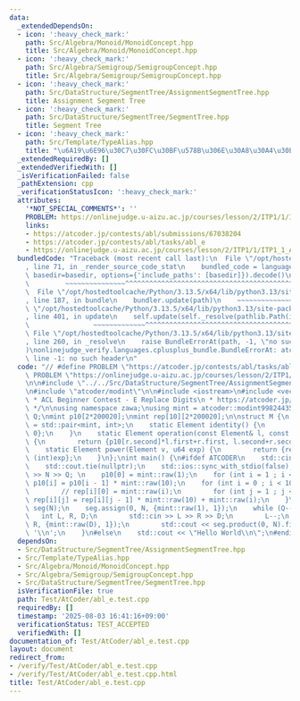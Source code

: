 ```yaml
---
data:
  _extendedDependsOn:
  - icon: ':heavy_check_mark:'
    path: Src/Algebra/Monoid/MonoidConcept.hpp
    title: Src/Algebra/Monoid/MonoidConcept.hpp
  - icon: ':heavy_check_mark:'
    path: Src/Algebra/Semigroup/SemigroupConcept.hpp
    title: Src/Algebra/Semigroup/SemigroupConcept.hpp
  - icon: ':heavy_check_mark:'
    path: Src/DataStructure/SegmentTree/AssignmentSegmentTree.hpp
    title: Assignment Segment Tree
  - icon: ':heavy_check_mark:'
    path: Src/DataStructure/SegmentTree/SegmentTree.hpp
    title: Segment Tree
  - icon: ':heavy_check_mark:'
    path: Src/Template/TypeAlias.hpp
    title: "\u6A19\u6E96\u30C7\u30FC\u30BF\u578B\u306E\u30A8\u30A4\u30EA\u30A2\u30B9"
  _extendedRequiredBy: []
  _extendedVerifiedWith: []
  _isVerificationFailed: false
  _pathExtension: cpp
  _verificationStatusIcon: ':heavy_check_mark:'
  attributes:
    '*NOT_SPECIAL_COMMENTS*': ''
    PROBLEM: https://onlinejudge.u-aizu.ac.jp/courses/lesson/2/ITP1/1/ITP1_1_A
    links:
    - https://atcoder.jp/contests/abl/submissions/67038204
    - https://atcoder.jp/contests/abl/tasks/abl_e
    - https://onlinejudge.u-aizu.ac.jp/courses/lesson/2/ITP1/1/ITP1_1_A
  bundledCode: "Traceback (most recent call last):\n  File \"/opt/hostedtoolcache/Python/3.13.5/x64/lib/python3.13/site-packages/onlinejudge_verify/documentation/build.py\"\
    , line 71, in _render_source_code_stat\n    bundled_code = language.bundle(stat.path,\
    \ basedir=basedir, options={'include_paths': [basedir]}).decode()\n          \
    \         ~~~~~~~~~~~~~~~^^^^^^^^^^^^^^^^^^^^^^^^^^^^^^^^^^^^^^^^^^^^^^^^^^^^^^^^^^^^^^^^^^\n\
    \  File \"/opt/hostedtoolcache/Python/3.13.5/x64/lib/python3.13/site-packages/onlinejudge_verify/languages/cplusplus.py\"\
    , line 187, in bundle\n    bundler.update(path)\n    ~~~~~~~~~~~~~~^^^^^^\n  File\
    \ \"/opt/hostedtoolcache/Python/3.13.5/x64/lib/python3.13/site-packages/onlinejudge_verify/languages/cplusplus_bundle.py\"\
    , line 401, in update\n    self.update(self._resolve(pathlib.Path(included), included_from=path))\n\
    \                ~~~~~~~~~~~~~^^^^^^^^^^^^^^^^^^^^^^^^^^^^^^^^^^^^^^^^^^^^\n \
    \ File \"/opt/hostedtoolcache/Python/3.13.5/x64/lib/python3.13/site-packages/onlinejudge_verify/languages/cplusplus_bundle.py\"\
    , line 260, in _resolve\n    raise BundleErrorAt(path, -1, \"no such header\"\
    )\nonlinejudge_verify.languages.cplusplus_bundle.BundleErrorAt: atcoder/modint:\
    \ line -1: no such header\n"
  code: "// #define PROBLEM \"https://atcoder.jp/contests/abl/tasks/abl_e\"\n#define\
    \ PROBLEM \"https://onlinejudge.u-aizu.ac.jp/courses/lesson/2/ITP1/1/ITP1_1_A\"\
    \n\n#include \"../../Src/DataStructure/SegmentTree/AssignmentSegmentTree.hpp\"\
    \n#include \"atcoder/modint\"\n\n#include <iostream>\n#include <vector>\n\n/*\n\
    \ * ACL Beginner Contest - E Replace Digits\n * https://atcoder.jp/contests/abl/submissions/67038204\n\
    \ */\n\nusing namespace zawa;\nusing mint = atcoder::modint998244353;\nint N,\
    \ Q;\nmint p10[2*200020];\nmint rep[10][2*200020];\n\nstruct M {\n    using Element\
    \ = std::pair<mint, int>;\n    static Element identity() {\n        return {mint{},\
    \ 0};\n    }\n    static Element operation(const Element& l, const Element& r)\
    \ {\n        return {p10[r.second]*l.first+r.first, l.second+r.second};\n    }\n\
    \    static Element power(Element v, u64 exp) {\n        return {rep[v.first.val()][exp],\
    \ (int)exp};\n    }\n};\nint main() {\n#ifdef ATCODER\n    std::cin.tie(nullptr);\n\
    \    std::cout.tie(nullptr);\n    std::ios::sync_with_stdio(false);\n    std::cin\
    \ >> N >> Q; \n    p10[0] = mint::raw(1);\n    for (int i = 1 ; i <= N ; i++)\
    \ p10[i] = p10[i - 1] * mint::raw(10);\n    for (int i = 0 ; i < 10 ; i++) {\n\
    \        // rep[i][0] = mint::raw(i);\n        for (int j = 1 ; j <= N ; j++)\
    \ rep[i][j] = rep[i][j - 1] * mint::raw(10) + mint::raw(i);\n    }\n    AssignmentSegmentTree<M>\
    \ seg(N);\n    seg.assign(0, N, {mint::raw(1), 1});\n    while (Q--) {\n     \
    \   int L, R, D;\n        std::cin >> L >> R >> D;\n        L--;\n        seg.assign(L,\
    \ R, {mint::raw(D), 1});\n        std::cout << seg.product(0, N).first.val() <<\
    \ '\\n';\n    }\n#else\n    std::cout << \"Hello World\\n\";\n#endif\n}\n"
  dependsOn:
  - Src/DataStructure/SegmentTree/AssignmentSegmentTree.hpp
  - Src/Template/TypeAlias.hpp
  - Src/Algebra/Monoid/MonoidConcept.hpp
  - Src/Algebra/Semigroup/SemigroupConcept.hpp
  - Src/DataStructure/SegmentTree/SegmentTree.hpp
  isVerificationFile: true
  path: Test/AtCoder/abl_e.test.cpp
  requiredBy: []
  timestamp: '2025-08-03 16:41:16+09:00'
  verificationStatus: TEST_ACCEPTED
  verifiedWith: []
documentation_of: Test/AtCoder/abl_e.test.cpp
layout: document
redirect_from:
- /verify/Test/AtCoder/abl_e.test.cpp
- /verify/Test/AtCoder/abl_e.test.cpp.html
title: Test/AtCoder/abl_e.test.cpp
---
```

